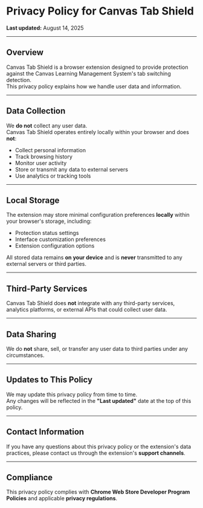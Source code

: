 # Privacy Policy for Canvas Tab Shield

**Last updated:** August 14, 2025

---

## Overview
Canvas Tab Shield is a browser extension designed to provide protection against the Canvas Learning Management System's tab switching detection.  
This privacy policy explains how we handle user data and information.

---

## Data Collection
We **do not** collect any user data.  
Canvas Tab Shield operates entirely locally within your browser and does **not**:

- Collect personal information  
- Track browsing history  
- Monitor user activity  
- Store or transmit any data to external servers  
- Use analytics or tracking tools  

---

## Local Storage
The extension may store minimal configuration preferences **locally** within your browser's storage, including:

- Protection status settings  
- Interface customization preferences  
- Extension configuration options  

All stored data remains **on your device** and is **never** transmitted to any external servers or third parties.

---

## Third-Party Services
Canvas Tab Shield does **not** integrate with any third-party services, analytics platforms, or external APIs that could collect user data.

---

## Data Sharing
We do **not** share, sell, or transfer any user data to third parties under any circumstances.

---

## Updates to This Policy
We may update this privacy policy from time to time.  
Any changes will be reflected in the **"Last updated"** date at the top of this policy.

---

## Contact Information
If you have any questions about this privacy policy or the extension's data practices, please contact us through the extension's **support channels**.

---

## Compliance
This privacy policy complies with **Chrome Web Store Developer Program Policies** and applicable **privacy regulations**.
